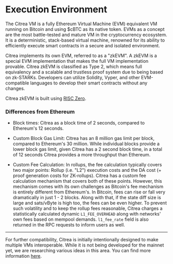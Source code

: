 # Execution Environment

The Citrea VM is a fully Ethereum Virtual Machine (EVM) equivalent VM running on Bitcoin and using $cBTC as its native token. EVMs as a concept are the most battle-tested and mature VM in the cryptocurrency ecosystem. It is a deterministic, stack-based virtual machine, renowned for its ability to efficiently execute smart contracts in a secure and isolated environment.

Citrea implements its own EVM, referred to as a "zkEVM". A zkEVM is a special EVM implementation that makes the full VM implementation provable. Citrea zkEVM is classified as Type 2, which means full equivalency and a scalable and trustless proof system due to being based on zk-STARKs. Developers can utilize Solidity, Vyper, and other EVM-compatible languages to develop their smart contracts without any changes. 

Citrea zkEVM is built using [RISC Zero](https://www.risczero.com/).

### Differences from Ethereum

- Block times: Citrea as a block time of 2 seconds, compared to Ethereum's 12 seconds. 

- Custom Block Gas Limit: Citrea has an 8 million gas limit per block, compared to Ethereum's 30 million. While individual blocks provide a lower block gas limit, given Citrea has a 2 second block time, in a total of 12 seconds Citrea provides a more throughput than Ethereum. 

<!-- TODO: Improve Fee Calculation Info, perhaps provide more explanation & check correctness -->
- Custom Fee Calculation: In rollups, the fee calculation typically covers two major points: Rollup (i.e. "L2") execution costs and the DA cost (+ proof generation costs for ZK-rollups). Citrea has a custom fee calculation mechanism that covers both of these points. However, this mechanism comes with its own challenges as Bitcoin's fee mechanism is entirely different from Ethereum's.  In Bitcoin, fees can rise or fall very dramatically in just 1 - 2 blocks. Along with that, if the state diff size is large and sats/vByte is high too, the fees can be even higher. To prevent such volatility and to keep the rollup fees reasonable, Citrea charges a statistically calculated dynamic `L1_FEE_OVERHEAD` along with networks' own fees based on mempool demands. `l1_fee_rate` field is also returned in the RPC requests to inform users as well. 

-----

For further compatibility, Citrea is initially intentionally designed to make multiple VMs interoperable. While it is not being developed for the mainnet yet, we are researching various ideas in this area. You can find more information [here](../../future-research/multi-vm-approach.md).
